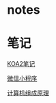 # notes
# 笔记

[KOA2笔记](https://github.com/JferLao/notes/blob/master/KOA2%E7%AC%94%E8%AE%B0.markdown)

[微信小程序](https://github.com/JferLao/notes/blob/master/%E5%BE%AE%E4%BF%A1%E5%B0%8F%E7%A8%8B%E5%BA%8F%E7%AC%94%E8%AE%B0.markdown)

[计算机组成原理](https://github.com/JferLao/notes/blob/master/%E8%AE%A1%E7%AE%97%E6%9C%BA%E7%BB%84%E6%88%90%E5%8E%9F%E7%90%86)
